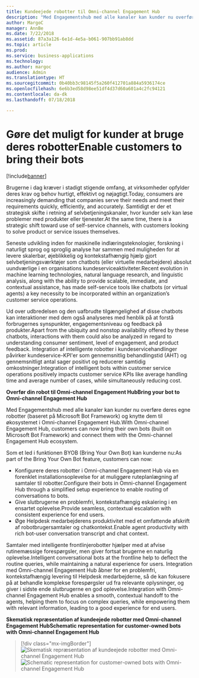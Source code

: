 ```yaml
---
title: Kundeejede robotter til Omni-channel Engagement Hub
description: "Med Engagementshub med alle kanaler kan kunder nu overføre deres egne robotter (baseret på Microsoft Bot Framework) og knytte dem til økosystemet i Omni-channel Engagement Hub."
author: MargoC
manager: AnnBe
ms.date: 7/22/2018
ms.assetid: 87a3a126-6e1d-4e5a-b061-907bb91ab8dd
ms.topic: article
ms.prod: 
ms.service: business-applications
ms.technology: 
ms.author: margoc
audience: Admin
ms.translationtype: HT
ms.sourcegitcommit: 0b40bb3c98145f5a260f412701a884a5936174ce
ms.openlocfilehash: 6e6b3ed58d98ee51df4d37d60a601a4c2fc94121
ms.contentlocale: da-dk
ms.lasthandoff: 07/18/2018

---
```


#  <a name="enable-customers-to-bring-their-bots"></a><span data-ttu-id="66939-103">Gøre det muligt for kunder at bruge deres robotter</span><span class="sxs-lookup"><span data-stu-id="66939-103">Enable customers to bring their bots</span></span>


[!include[banner](../../../includes/banner.md)]

<span data-ttu-id="66939-104">Brugerne i dag kræver i stadigt stigende omfang, at virksomheder opfylder deres krav og behov hurtigt, effektivt og nøjagtigt.</span><span class="sxs-lookup"><span data-stu-id="66939-104">Today, consumers are increasingly demanding that companies serve their needs and meet their requirements quickly, efficiently, and accurately.</span></span> <span data-ttu-id="66939-105">Samtidigt er der et strategisk skifte i retning af selvbetjeningskanaler, hvor kunder selv kan løse problemer med produkter eller tjenester.</span><span class="sxs-lookup"><span data-stu-id="66939-105">At the same time, there is a strategic shift toward use of self-service channels, with customers looking to solve product or service issues themselves.</span></span> 

<span data-ttu-id="66939-106">Seneste udvikling inden for maskinelle indlæringsteknologier, forskning i naturligt sprog og sproglig analyse har sammen med muligheden for at levere skalerbar, øjeblikkelig og kontekstafhængig hjælp gjort selvbetjeningsværktøjer som chatbots (eller virtuelle medarbejdere) absolut uundværlige i en organisations kundeserviceaktiviteter.</span><span class="sxs-lookup"><span data-stu-id="66939-106">Recent evolution in machine learning technologies, natural language research, and linguistic analysis, along with the ability to provide scalable, immediate, and contextual assistance, has made self-service tools like chatbots (or virtual agents) a key necessity to be incorporated within an organization’s customer service operations.</span></span> 

<span data-ttu-id="66939-107">Ud over udbredelsen og den uafbrudte tilgængelighed af disse chatbots kan interaktioner med dem også analyseres med henblik på at forstå forbrugernes synspunkter, engagementsniveau og feedback på produkter.</span><span class="sxs-lookup"><span data-stu-id="66939-107">Apart from the ubiquity and nonstop availability offered by these chatbots, interactions with them could also be analyzed in regard to understanding consumer sentiment, level of engagement, and product feedback.</span></span> <span data-ttu-id="66939-108">Integration af intelligente robotter i kundeservicehandlinger påvirker kundeservice-KPI'er som gennemsnitlig behandlingstid (AHT) og gennemsnitligt antal sager positivt og reducerer samtidig omkostninger.</span><span class="sxs-lookup"><span data-stu-id="66939-108">Integration of intelligent bots within customer service operations positively impacts customer service KPIs like average handling time and average number of cases, while simultaneously reducing cost.</span></span>

<span data-ttu-id="66939-109">**Overfør din robot til Omni-channel Engagement Hub**</span><span class="sxs-lookup"><span data-stu-id="66939-109">**Bring your bot to Omni-channel Engagement Hub**</span></span>

<span data-ttu-id="66939-110">Med Engagementshub med alle kanaler kan kunder nu overføre deres egne robotter (baseret på Microsoft Bot Framework) og knytte dem til økosystemet i Omni-channel Engagement Hub.</span><span class="sxs-lookup"><span data-stu-id="66939-110">With Omni-channel Engagement Hub, customers can now bring their own bots (built on Microsoft Bot Framework) and connect them with the Omni-channel Engagement Hub ecosystem.</span></span>

<span data-ttu-id="66939-111">Som et led i funktionen BYOB (Bring Your Own Bot) kan kunderne nu:</span><span class="sxs-lookup"><span data-stu-id="66939-111">As part of the Bring Your Own Bot feature, customers can now:</span></span>

- <span data-ttu-id="66939-112">Konfigurere deres robotter i Omni-channel Engagement Hub via en forenklet installationsoplevelse for at muliggøre ruteplanlægning af samtaler til robotter.</span><span class="sxs-lookup"><span data-stu-id="66939-112">Configure their bots in Omni-channel Engagement Hub through a simplified setup experience to enable routing of conversations to bots.</span></span>
- <span data-ttu-id="66939-113">Give slutbrugerne en problemfri, kontekstafhængig eskalering i en ensartet oplevelse.</span><span class="sxs-lookup"><span data-stu-id="66939-113">Provide seamless, contextual escalation with consistent experience for end users.</span></span>
- <span data-ttu-id="66939-114">Øge Helpdesk medarbejderens produktivitet med et omfattende afskrift af robotbrugersamtaler og chatkontekst.</span><span class="sxs-lookup"><span data-stu-id="66939-114">Enable agent productivity with rich bot-user conversation transcript and chat context.</span></span>   

<span data-ttu-id="66939-115">Samtaler med intelligente frontlinjerobotter hjælper med at afvise rutinemæssige forespørgsler, men giver fortsat brugerne en naturlig oplevelse.</span><span class="sxs-lookup"><span data-stu-id="66939-115">Intelligent conversational bots at the frontline help to deflect the routine queries, while maintaining a natural experience for users.</span></span> <span data-ttu-id="66939-116">Integration med Omni-channel Engagement Hub åbner for en problemfri, kontekstafhængig levering til Helpdesk medarbejderne, så de kan fokusere på at behandle komplekse forespørgsler ud fra relevante oplysninger, og giver i sidste ende slutbrugerne en god oplevelse.</span><span class="sxs-lookup"><span data-stu-id="66939-116">Integration with Omni-channel Engagement Hub enables a smooth, contextual handoff to the agents, helping them to focus on complex queries, while empowering them with relevant information, leading to a good experience for end users.</span></span>

<span data-ttu-id="66939-117">**Skematisk repræsentation af kundeejede robotter med Omni-channel Engagement Hub**</span><span class="sxs-lookup"><span data-stu-id="66939-117">**Schematic representation for customer-owned bots with Omni-channel Engagement Hub**</span></span>

> [!div class="mx-imgBorder"]
> <span data-ttu-id="66939-118">![](media/bring-your-bot-to-omnichannel.png "Skematisk repræsentation af kundeejede robotter med Omni-channel Engagement Hub")</span><span class="sxs-lookup"><span data-stu-id="66939-118">![](media/bring-your-bot-to-omnichannel.png "Schematic representation for customer-owned bots with Omni-channel Engagement Hub")</span></span>

